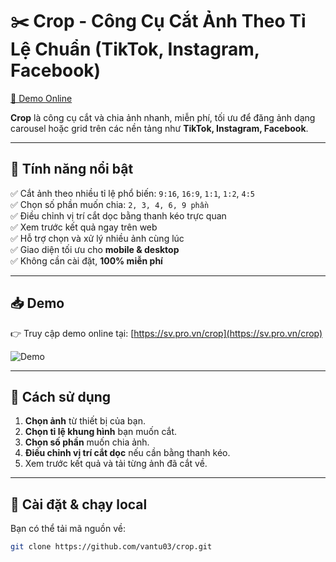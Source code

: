 # ✂️ Crop - Công Cụ Cắt Ảnh Theo Tỉ Lệ Chuẩn (TikTok, Instagram, Facebook)

[🔗 Demo Online](https://sv.pro.vn/crop)

**Crop** là công cụ cắt và chia ảnh nhanh, miễn phí, tối ưu để đăng ảnh dạng carousel hoặc grid trên các nền tảng như **TikTok, Instagram, Facebook**.

---

## 🚀 Tính năng nổi bật

✅ Cắt ảnh theo nhiều tỉ lệ phổ biến: `9:16`, `16:9`, `1:1`, `1:2`, `4:5`  
✅ Chọn số phần muốn chia: `2, 3, 4, 6, 9 phần`  
✅ Điều chỉnh vị trí cắt dọc bằng thanh kéo trực quan  
✅ Xem trước kết quả ngay trên web  
✅ Hỗ trợ chọn và xử lý nhiều ảnh cùng lúc  
✅ Giao diện tối ưu cho **mobile & desktop**  
✅ Không cần cài đặt, **100% miễn phí**

---

## 📥 Demo

👉 Truy cập demo online tại: [https://sv.pro.vn/crop](https://sv.pro.vn/crop)

![Demo](demo1.gif)

---

## 📝 Cách sử dụng

1. **Chọn ảnh** từ thiết bị của bạn.
2. **Chọn tỉ lệ khung hình** bạn muốn cắt.
3. **Chọn số phần** muốn chia ảnh.
4. **Điều chỉnh vị trí cắt dọc** nếu cần bằng thanh kéo.
5. Xem trước kết quả và tải từng ảnh đã cắt về.

---

## 🔧 Cài đặt & chạy local

Bạn có thể tải mã nguồn về:

```bash
git clone https://github.com/vantu03/crop.git
